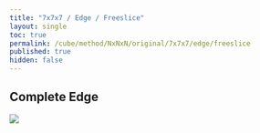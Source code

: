 ```yaml
---
title: "7x7x7 / Edge / Freeslice"
layout: single
toc: true
permalink: /cube/method/NxNxN/original/7x7x7/edge/freeslice
published: true
hidden: false
---
```


<head>
  <base target="_blank">
  <style>
    img {
      max-width:550px;
    }
  </style>
</head>



## Complete Edge

<a href="https://alpha.twizzle.net/edit/?puzzle=7x7x7&stickering=F2L&setup-alg=2U+4U%27+6U2%0AR+U+R%27+F+R%27+F%27+R%0Ay%0AR+U+R%27+F+R%27+F%27+R%0Ay%0AF%27+R+F+R%27%0Ay%0AR+F%27+R%27+F%0A2D+4D2%0Ay%0AR+F%27+R%27+F%0Ay%0AR+F%27+R%27+F%0A2D%27+4D2+6D%27%0AR+U+R%27+F+R%27+F%27+R%0Ay%0AR+U+R%27+F+R%27+F%27+R%0AF%27+R+F+R%27%0Ay+F%27+R+F+R%27%0A2U+4U2+6U%0Ay+R+F%27+R%27+F%0Ay+F%27+R+F+R%27%0A3D2+5D2%0AR+U+R%27+F+R%27+F%27+R%0AF%27+R+F+R%27%0Ay&alg=F+D%27+F%27+3U%0AB%27+D+B+D+R%27+D+R+4U%0AD%27+R+F%27+R%27+F+5U%0AD+F%27+R+F+R%27%0A5u%27+R+U+R%27">
  <img src="https://user-images.githubusercontent.com/92285528/222870445-0bc149af-a49d-4aad-8361-14aba642634f.png">
</a>
